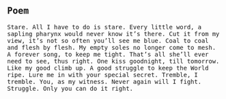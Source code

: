 ## Poem

<style>
    body {
    font-family: "Roboto Mono", monospace;
}
</style>

Stare. All I have to do is stare. 
Every little word, a sapling pharynx would never know it’s there. 
Cut it from my view, it’s not so often you’ll see me blue.
Coal to coal and flesh by flesh.
My empty soles no longer come to mesh.
A forever song, to keep me tight.
That’s all she’ll ever need to see, thus right. 
One kiss goodnight, till tomorrow.
Like my good climb up.
A good struggle to keep the World ripe. 
Lure me in with your special secret.
Tremble, I tremble.
You, as my witness.
Never again will I fight.
Struggle. Only you can do it right.
